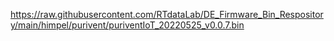 

https://raw.githubusercontent.com/RTdataLab/DE_Firmware_Bin_Respository/main/himpel/purivent/puriventIoT_20220525_v0.0.7.bin

